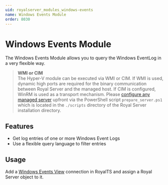 ```yaml
---
uid: royalserver_modules_windows-events
name: Windows Events Module
order: 8030
---
```


# Windows Events Module

The Windows Events Module allows you to query the Windows EventLog in a very flexible way.

> **WMI or CIM**  
> The Hyper-V module can be executed via WMI or CIM. If WMI is used, dynamic high ports are required for the binary communication between Royal Server and the managed host. If CIM is configured, WinRM is used as a transport mechanism. Please [configure any managed server](../../advanced/management-scripts/prepare-managed-server.md) upfront via the PowerShell script `prepare_server.ps1` which is located in the `./scripts` directory of the Royal Server installation directory.

## Features

- Get log entries of one or more Windows Event Logs
- Use a flexible query language to filter entries

## Usage

Add a [Windows Events View](xref:royalts_reference_connections_windows-events) connection in RoyalTS and assign a Royal Server object to it.

